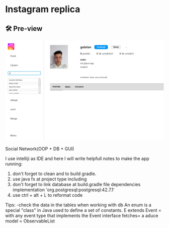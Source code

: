 # Instagram replica


## 🛠️ Pre-view
![Demo](InstagramDemo.png)



Social Network(OOP + DB + GUI)


I use intelliji as IDE and here I will write helpfull notes to make the app running:
1. don't forget to clean and to build gradle.
2. use java fx at project type including
3. don't forget to link database at build.gradle file dependencies implementation 'org.postgresql:postgresql:42.7.1'
4. use ctrl + alt + L to reformat code


Tips:
-check the data in the tables when working with db
An enum is a special "class" in Java used to define a set of constants.
E extends Event = with any event type that implements the Event interface
fetches= a aduce
model = ObservableList
